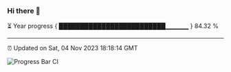### Hi there 👋

⏳ Year progress { █████████████████████████▁▁▁▁▁ } 84.32 %

---

⏰ Updated on Sat, 04 Nov 2023 18:18:14 GMT

![Progress Bar CI](https://github.com/liununu/liununu/workflows/Progress%20Bar%20CI/badge.svg)
